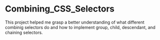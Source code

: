 # Combining_CSS_Selectors
This project helped me grasp a better understanding of what different combinig selectors do and how to implement group, child, descendant, and chaining selectors. 
